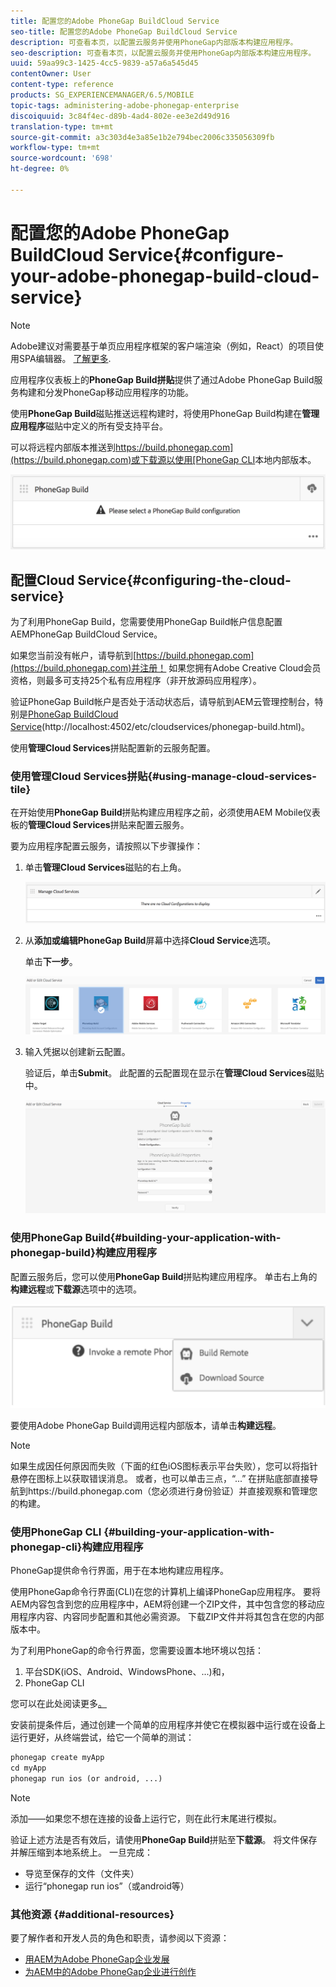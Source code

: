 ```yaml
---
title: 配置您的Adobe PhoneGap BuildCloud Service
seo-title: 配置您的Adobe PhoneGap BuildCloud Service
description: 可查看本页，以配置云服务并使用PhoneGap内部版本构建应用程序。
seo-description: 可查看本页，以配置云服务并使用PhoneGap内部版本构建应用程序。
uuid: 59aa99c3-1425-4cc5-9839-a57a6a545d45
contentOwner: User
content-type: reference
products: SG_EXPERIENCEMANAGER/6.5/MOBILE
topic-tags: administering-adobe-phonegap-enterprise
discoiquuid: 3c84f4ec-d89b-4ad4-802e-ee3e2d49d916
translation-type: tm+mt
source-git-commit: a3c303d4e3a85e1b2e794bec2006c335056309fb
workflow-type: tm+mt
source-wordcount: '698'
ht-degree: 0%

---
```



# 配置您的Adobe PhoneGap BuildCloud Service{#configure-your-adobe-phonegap-build-cloud-service}

>[!NOTE]
>
>Adobe建议对需要基于单页应用程序框架的客户端渲染（例如，React）的项目使用SPA编辑器。 [了解更多](/help/sites-developing/spa-overview.md).

应用程序仪表板上的&#x200B;**PhoneGap Build拼贴**&#x200B;提供了通过Adobe PhoneGap Build服务构建和分发PhoneGap移动应用程序的功能。

使用&#x200B;**PhoneGap Build**&#x200B;磁贴推送远程构建时，将使用PhoneGap Build构建在&#x200B;**管理应用程序**&#x200B;磁贴中定义的所有受支持平台。

可以将远程内部版本推送到[https://build.phonegap.com](https://build.phonegap.com)或下载源以使用[PhoneGap CLI](https://docs.phonegap.com/references/phonegap-cli/)本地内部版本。

![PhoneGap Build拼贴](assets/chlimage_1-60.png)

## 配置Cloud Service{#configuring-the-cloud-service}

为了利用PhoneGap Build，您需要使用PhoneGap Build帐户信息配置AEMPhoneGap BuildCloud Service。

如果您当前没有帐户，请导航到[https://build.phonegap.com](https://build.phonegap.com)并注册！ 如果您拥有Adobe Creative Cloud会员资格，则最多可支持25个私有应用程序（非开放源码应用程序）。

验证PhoneGap Build帐户是否处于活动状态后，请导航到AEM云管理控制台，特别是[PhoneGap BuildCloud Service](http://localhost:4502/etc/cloudservices/phonegap-build.html)(http://localhost:4502/etc/cloudservices/phonegap-build.html)。

使用&#x200B;**管理Cloud Services**&#x200B;拼贴配置新的云服务配置。

### 使用管理Cloud Services拼贴{#using-manage-cloud-services-tile}

在开始使用&#x200B;**PhoneGap Build**&#x200B;拼贴构建应用程序之前，必须使用AEM Mobile仪表板的&#x200B;**管理Cloud Services**&#x200B;拼贴来配置云服务。

要为应用程序配置云服务，请按照以下步骤操作：

1. 单击&#x200B;**管理Cloud Services**&#x200B;磁贴的右上角。

   ![chlimage_1-61](assets/chlimage_1-61.png)

1. 从&#x200B;**添加或编辑PhoneGap Build**&#x200B;屏幕中选择&#x200B;**Cloud Service**&#x200B;选项。

   单击&#x200B;**下一步**。

   ![chlimage_1-62](assets/chlimage_1-62.png)

1. 输入凭据以创建新云配置。

   验证后，单击&#x200B;**Submit**。 此配置的云配置现在显示在&#x200B;**管理Cloud Services**&#x200B;磁贴中。

   ![chlimage_1-63](assets/chlimage_1-63.png)

### 使用PhoneGap Build{#building-your-application-with-phonegap-build}构建应用程序

配置云服务后，您可以使用&#x200B;**PhoneGap Build**&#x200B;拼贴构建应用程序。 单击右上角的&#x200B;**构建远程**&#x200B;或&#x200B;**下载源**&#x200B;选项中的选项。

![chlimage_1-64](assets/chlimage_1-64.png)

要使用Adobe PhoneGap Build调用远程内部版本，请单击&#x200B;**构建远程**。

>[!NOTE]
>
>如果生成因任何原因而失败（下面的红色iOS图标表示平台失败），您可以将指针悬停在图标上以获取错误消息。 或者，也可以单击三点，“...” 在拼贴底部直接导航到https://build.phonegap.com（您必须进行身份验证）并直接观察和管理您的构建。

### 使用PhoneGap CLI {#building-your-application-with-phonegap-cli}构建应用程序

PhoneGap提供命令行界面，用于在本地构建应用程序。

使用PhoneGap命令行界面(CLI)在您的计算机上编译PhoneGap应用程序。 要将AEM内容包含到您的应用程序中，AEM将创建一个ZIP文件，其中包含您的移动应用程序内容、内容同步配置和其他必需资源。 下载ZIP文件并将其包含在您的内部版本中。

为了利用PhoneGap的命令行界面，您需要设置本地环境以包括：

1. 平台SDK(iOS、Android、WindowsPhone、...)和，
1. PhoneGap CLI

您可以在此处阅读更多[。](https://docs.phonegap.com/references/phonegap-cli/)

安装前提条件后，通过创建一个简单的应用程序并使它在模拟器中运行或在设备上运行更好，从终端尝试，给它一个简单的测试：

```xml
phonegap create myApp
cd myApp
phonegap run ios (or android, ...)
```

>[!NOTE]
>
>添加——如果您不想在连接的设备上运行它，则在此行末尾进行模拟。

验证上述方法是否有效后，请使用&#x200B;**PhoneGap Build**&#x200B;拼贴至&#x200B;**下载源**。 将文件保存并解压缩到本地系统上。 一旦完成：

* 导览至保存的文件（文件夹）
* 运行“phonegap run ios”（或android等）

### 其他资源 {#additional-resources}

要了解作者和开发人员的角色和职责，请参阅以下资源：

* [用AEM为Adobe PhoneGap企业发展](/help/mobile/developing-in-phonegap.md)
* [为AEM中的Adobe PhoneGap企业进行创作](/help/mobile/phonegap.md)
